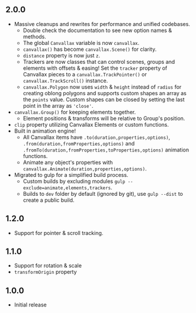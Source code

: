 ## 2.0.0

- Massive cleanups and rewrites for performance and unified codebases.
  - Double check the documentation to see new option names & methods.
  - The global `Canvallax` variable is now `canvallax`.
  - `canvallax()` has become `canvallax.Scene()` for clarity.
  - `distance` property is now just `z`.
  - Trackers are now classes that can control scenes, groups and elements with offsets & easing! Set the `tracker` property of Canvallax pieces to a `canvallax.TrackPointer()` or `canvallax.TrackScroll()` instance.
  - `canvallax.Polygon` now uses `width` & `height` instead of `radius` for creating oblong polygons and supports custom shapes an array as the `points` value. Custom shapes can be closed by setting the last point in the array as `'close'`.
- `canvallax.Group()` for keeping elements together.
  - Element positions & transforms will be relative to Group's position.
- `clip` property utilizing Canvallax Elements or custom functions.
- Built in animation engine!
  - All Canvallax items have `.to(duration,properties,options)`, `.from(duration,fromProperties,options)` and `.fromTo(duration,fromProperties,toProperties,options)` animation functions.
  - Animate any object's properties with `canvallax.Animate(duration,properties,options)`.
- Migrated to gulp for a simplified build process.
  - Custom builds by excluding modules `gulp --exclude=animate,elements,trackers`.
  - Builds to `dev` folder by default (ignored by git), use `gulp --dist` to create a public build.


## 1.2.0

- Support for pointer & scroll tracking.


## 1.1.0

- Support for rotation & scale
- `transformOrigin` property


## 1.0.0

- Initial  release
